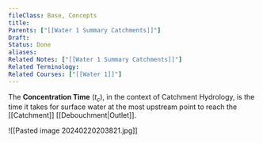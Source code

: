 ```yaml
---
fileClass: Base, Concepts
title: 
Parents: ["[[Water 1 Summary Catchments]]"]
Draft: 
Status: Done
aliases: 
Related Notes: ["[[Water 1 Summary Catchments]]"]
Related Terminology: 
Related Courses: ["[[Water 1]]"]
---
```

The **Concentration Time** ($t_c$), in the context of Catchment Hydrology, is the time it takes for surface water at the most upstream point to reach the [[Catchment]] [[Debouchment|Outlet]].

![[Pasted image 20240220203821.jpg]]